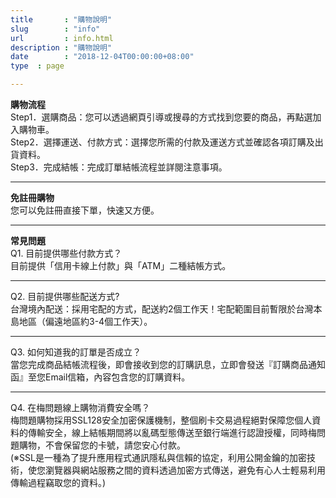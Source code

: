 ```yaml
---
title       : "購物說明"
slug        : "info"
url         : info.html
description : "購物說明"
date        : "2018-12-04T00:00:00+08:00"
type  : page

---
```

<p>
<b>購物流程</b><br>
Step1．選購商品：您可以透過網頁引導或搜尋的方式找到您要的商品，再點選加入購物車。<br>
Step2．選擇運送、付款方式：選擇您所需的付款及運送方式並確認各項訂購及出貨資料。<br>
Step3．完成結帳：完成訂單結帳流程並詳閱注意事項。
</p>
<hr>
<p>
<b>免註冊購物</b><br>
您可以免註冊直接下單，快速又方便。
</p>
<hr>
<p>
<b>常見問題</b><br>
Q1. 目前提供哪些付款方式？<br>
目前提供「信用卡線上付款」與「ATM」二種結帳方式。
</p>
<hr>
<p>
Q2. 目前提供哪些配送方式?<br>
台灣境內配送：採用宅配的方式，配送約2個工作天！宅配範圍目前暫限於台灣本島地區（偏遠地區約3-4個工作天）。
</p>
<hr>
<p>
Q3. 如何知道我的訂單是否成立？<br>
當您完成商品結帳流程後，即會接收到您的訂購訊息，立即會發送『訂購商品通知函』至您Email信箱，內容包含您的訂購資料。
</p>
<hr>
<p>
Q4. 在梅問題線上購物消費安全嗎？<br>
梅問題購物採用SSL128安全加密保護機制，整個刷卡交易過程絕對保障您個人資料的傳輸安全，線上結帳期間將以亂碼型態傳送至銀行端進行認證授權，同時梅問題購物，不會保留您的卡號，請您安心付款。<br>(※SSL是一種為了提升應用程式通訊隱私與信賴的協定，利用公開金鑰的加密技術，使您瀏覽器與網站服務之間的資料透過加密方式傳送，避免有心人士輕易利用傳輸過程竊取您的資料。)
</p>
